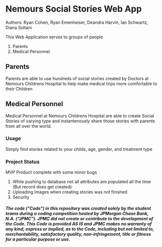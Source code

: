 # Nemours Social Stories Web App

Authors: Ryan Cohen, Ryan Emenheiser, Deandra Harvin, Ian Schwartz, Diana Soltani  

This Web Application serves to groups of people
1. Parents
2. Medical Personnel

## Parents
Parents are able to use hundreds of social stories created by Doctors at Nemours Childrens Hospital to help make medical trips more comfortable to their Children

## Medical Personnel
Medical Personnel at Nemours Childrens Hospital are able to create Social Stories of varying type and instantenously share those stories with parents from all over the world.

### Usage
Simply find stories related to your childs, age, gender, and treatment type

### Project Status
MVP Product complete with some minor bugs
1. While pushing to database not all attributes are populated all the time (But record does get created)
2. Uploading Images when creating stories was not finished
3. Security

##### The code ("Code") in this repository was created solely by the student teams during a coding competition hosted by JPMorgan Chase Bank, N.A. ("JPMC").						JPMC did not create or contribute to the development of the Code.  This Code is provided AS IS and JPMC makes no warranty of any kind, express or implied, as to the Code,						including but not limited to, merchantability, satisfactory quality, non-infringement, title or fitness for a particular purpose or use.